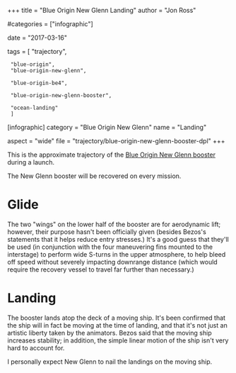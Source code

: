 +++
title = "Blue Origin New Glenn Landing"
author = "Jon Ross"

#categories = ["infographic"]

date = "2017-03-16"

tags = [
     "trajectory",

     "blue-origin",
     "blue-origin-new-glenn",
     
     "blue-origin-be4",
     
     "blue-origin-new-glenn-booster",

     "ocean-landing"
     ]

[infographic]
category = "Blue Origin New Glenn"
name = "Landing"

aspect = "wide"
file = "trajectory/blue-origin-new-glenn-booster-dpl"
+++

This is the approximate trajectory of the [Blue Origin New Glenn
booster](/tags/blue-origin-new-glenn-booster/) during a launch.

The New Glenn booster will be recovered on every mission.

<!--more-->

# Glide

The two "wings" on the lower half of the booster are for aerodynamic
lift; however, their purpose hasn't been officially given (besides
Bezos's statements that it helps reduce entry stresses.) It's a good
guess that they'll be used (in conjunction with the four maneuvering
fins mounted to the interstage) to perform wide S-turns in the upper
atmosphere, to help bleed off speed without severely impacting
downrange distance (which would require the recovery vessel to travel
far further than necessary.)

# Landing

The booster lands atop the deck of a moving ship. It's been confirmed
that the ship will in fact be moving at the time of landing, and that
it's not just an artistic liberty taken by the animators. Bezos said
that the moving ship increases stability; in addition, the simple
linear motion of the ship isn't very hard to account for.

I personally expect New Glenn to nail the landings on the moving ship.
